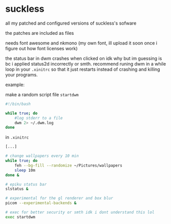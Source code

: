 # suckless
all my patched and configured versions of suckless's sofware

the patches are included as files

needs font awesome and nkmono (my own font, ill upload it soon once i figure out how font licenses work)

the status bar in dwm crashes when clicked on idk why but im guessing is bc i applied status2d incorrectly or smth.
recommend runing dwm in a while loop in your `.xinitrc` so that it just restarts instead of crashing and killing your programs.

example:

make a random script file `startdwm`
``` bash
#!/bin/bash

while true; do
    #log stderr to a file
    dwm 2> ~/.dwm.log
done
```

in `.xinitrc`
``` bash
[...]

# change wallpapers every 10 min
while true; do
    feh --bg-fill --randomize ~/Pictures/wallpapers
    sleep 10m
done &

# epiku status bar
slstatus &

# experimental for the gl renderer and box blur
picom --experimental-backends &

# exec for better security or smth idk i dont understand this lol
exec startdwm
```

